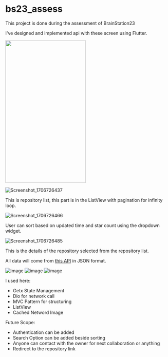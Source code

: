 # bs23_assess

This project is done during the assessment of BrainStation23

I've designed and implemented api with these screen using Flutter.

<img src="https://github.com/ashraful1003/BS23_Assess/assets/76874409/bf5f168a-fb48-47af-b4aa-c7521ba64f38" width="250" height="444" />

![Screenshot_1706726437](https://github.com/ashraful1003/BS23_Assess/assets/76874409/bf5f168a-fb48-47af-b4aa-c7521ba64f38)

This is repository list, this part is in the ListView with pagination for infinity loop.

![Screenshot_1706726466](https://github.com/ashraful1003/BS23_Assess/assets/76874409/cf15909e-2718-4340-95b9-41f2f310358a)

User can sort based on updated time and star count using the dropdown widget.

![Screenshot_1706726485](https://github.com/ashraful1003/BS23_Assess/assets/76874409/e87171cf-132d-44e4-9a1a-6504032beeaa)

This is the details of the repository selected from the repository list.

All data will come from [this API](https://api.github.com/search/repositories?q=topic:flutter&per_page=2) in JSON format.

![image](https://github.com/ashraful1003/BS23_Assess/assets/76874409/acbb2f8b-76d3-46bd-9b28-1eb67dda3422)
![image](https://github.com/ashraful1003/BS23_Assess/assets/76874409/ea802c93-dfa1-492a-a223-815b4a95a4ef)
![image](https://github.com/ashraful1003/BS23_Assess/assets/76874409/72b8fdab-748f-49ce-aa53-f9396a8a181d)

I used here:
- Getx State Management
- Dio for network call
- MVC Pattern for structuring
- ListView
- Cached Netword Image

Future Scope:
- Authentication can be added
- Search Option can be added beside sorting
- Anyone can contact with the owner for next collaboration or anything
- Redirect to the repository link
